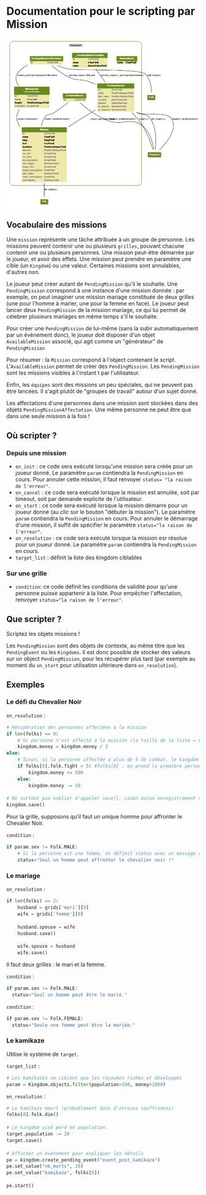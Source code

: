 Documentation pour le scripting par Mission
=======================
![Mission models](https://github.com/Neamar/kingdoms/blob/master/mission/models.png?raw=true)

Vocabulaire des missions
------------------------
Une `mission` représente une tâche attribuée à un groupe de personne.
Les missions peuvent contenir une ou plusieurs `grilles`, pouvant chacune contenir une ou plusieurs personnes.
Une mission peut-être démarrée par le joueur, et avoir des effets.
Une mission peut prendre en paramètre une cible (un `Kingdom`) ou une valeur.
Certaines missions sont annulables, d'autres non.

Le joueur peut créer autant de `PendingMission` qu'il le souhaite. Une `PendingMission` correspond à une instance d'une mission donnée : par exemple, on peut imaginer une mission mariage constituée de deux grilles (une pour l'homme à marier, une pour la femme en face). Le joueur peut lancer deux `PendingMission` de la mission mariage, ce qui lui permet de célebrer plusieurs mariages en même temps s'il le souhaite.

Pour créer une `PendingMission` de lui-même (sans la subir automatiquement par un évènement donc), le joueur doit disposer d'un objet `AvailableMission` associé, qui agit comme un "générateur" de `PendingMission`

Pour résumer : la `Mission` correspond à l'object contenant le script.
L'`AvailableMission` permet de créer des `PendingMission`.
Les `PendingMission` sont les missions visibles à l'instant t par l'utilisateur.

Enfin, les `équipes` sont des missions un peu spéciales, qui ne peuvent pas être lancées. Il s'agit plutôt de "groupes de travail" autour d'un sujet donné.

Les affectations d'une personnes dans une mission sont stockées dans des objets `PendingMissionAffectation`. Une même personne ne peut être que dans une seule mission à la fois !


Où scripter ?
-------------
### Depuis une mission
* `on_init` : ce code sera exécuté lorsqu'une mission sera créée pour un joueur donné. Le paramètre `param` contiendra la `PendingMission` en cours. Pour annuler cette mission, il faut renvoyer `status= "la raison de l'erreur"`.
* `on_cancel` : ce code sera exécuté lorsque la mission est annulée, soit par timeout, soit par demande explicite de l'utilisateur.
* `on_start` : ce code sera exécuté lorsque la mission démarre pour un joueur donné (au clic sur le bouton "débuter la mission"). Le paramètre `param` contiendra la `PendingMission` en cours. Pour annuler le démarrage d'une mission, il suffit de spécifier le paramètre `status="la raison de l'erreur"`.
* `on_resolution` : ce code sera exécuté lorsque la mission esr résolue pour un joueur donné. Le paramètre `param` contiendra la `PendingMission` en cours.
* `target_list` : définit la liste des kingdom ciblables

### Sur une grille
* `condition`: ce code définit les conditions de validité pour qu'une personne puisse appartenir à la liste. Pour empêcher l'affectation, renvoyer `status="la raison de l'erreur"`.


Que scripter ?
---------------
Scriptez les objets missions !

Les `PendingMission` sont des objets de contexte, au même titre que les `PendingEvent` ou les `Kingdoms`. Il est donc possible de stocker des valeurs *sur* un object `PendingMission`, pour les récupérer plus tard (par exemple au moment du `on_start` pour utilisation ultérieure dans `on_resolution`).

Exemples
-------------
### Le défi du Chevalier Noir

`on_resolution` :
```python
# Récupération des personnes affectées à la mission
if len(folks) == 0:
	# Si personne n'est affecté à la mission (la taille de la liste = 0),l'argent du kingdom est divisé par 2
	kingdom.money = kingdom.money / 2
else:
	# Sinon, si la personne affectée a plus de 5 de combat, le kingdom gagne 500, si la personne est trop faible, le kingdom perd 50.
	if folks[0].folk.fight > 5: #folks[0] : on prend la première personne de la liste des affectés
		kingdom.money += 500
	else:
		kingdom.money -= 50

# Ne surtout pas oublier d'appeler save(), sinon aucun enregistrement n'est effectué. 
kingdom.save()
```

Pour la grille, supposons qu'il faut un unique homme pour affronter le Chevalier Noir.

`condition` :
```python
if param.sex != Folk.MALE:
	# Si la personne est une femme, on définit status avec un message d'erreur.
	status="Seul un homme peut affronter le chevalier noir !"
```

### Le mariage

`on_resolution` :
```python
if len(folks) == 2:
	husband = grids['mari'][0]
	wife = grids['femme'][0]

	husband.spouse = wife
	husband.save()

	wife.spouse = husband
	wife.save()
```

Il faut deux grilles : le mari et la femme.

`condition` :
```python
if param.sex != Folk.MALE:
  status="Seul un homme peut être le marié."
```

`condition` :
```python
if param.sex != Folk.FEMALE:
  status="Seule une femme peut être la mariée."
```

### Le kamikaze
Utilise le système de `target`.

`target_list` :
```python
# Les kamikazes ne ciblent que les royaumes riches et développés
param = Kingdom.objects.filter(population>100, money>1000)
```

`on_resolution` :
```python
# Le kamikaze meurt (probablement dans d'atroces souffrances)
folks[0].folk.die()

# Le kingdom visé perd en population.
target.population -= 20
target.save()

# Afficher un évènement pour expliquer les détails
pe = kingdom.create_pending_event("event_post_kamikaze")
pe.set_value("nb_morts", 20)
pe.set_value("kamikaze", folks[0])

pe.start()

```

